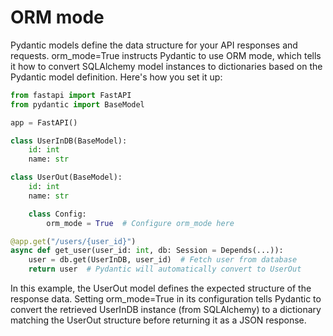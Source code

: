 # ORM mode

Pydantic models define the data structure for your API responses and requests.
orm_mode=True instructs Pydantic to use ORM mode, which tells it how to convert SQLAlchemy model instances to dictionaries based on the Pydantic model definition.
Here's how you set it up:

```Python
from fastapi import FastAPI
from pydantic import BaseModel

app = FastAPI()

class UserInDB(BaseModel):
    id: int
    name: str

class UserOut(BaseModel):
    id: int
    name: str

    class Config:
        orm_mode = True  # Configure orm_mode here

@app.get("/users/{user_id}")
async def get_user(user_id: int, db: Session = Depends(...)):
    user = db.get(UserInDB, user_id)  # Fetch user from database
    return user  # Pydantic will automatically convert to UserOut
```

In this example, the UserOut model defines the expected structure of the response data. Setting orm_mode=True in its configuration tells Pydantic to convert the retrieved UserInDB instance (from SQLAlchemy) to a dictionary matching the UserOut structure before returning it as a JSON response.
